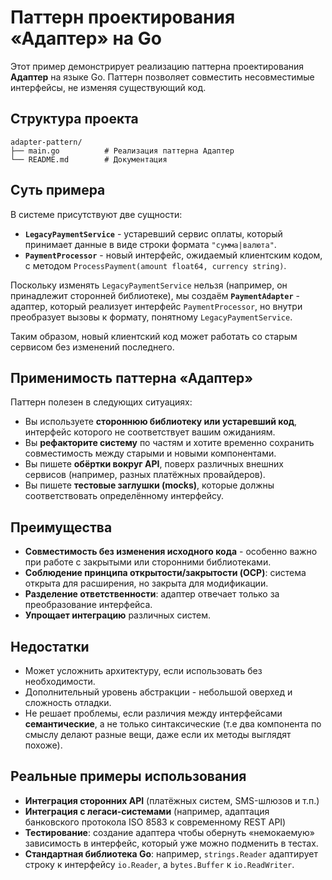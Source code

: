 # Паттерн проектирования «Адаптер» на Go

Этот пример демонстрирует реализацию паттерна проектирования **Адаптер** на языке Go. Паттерн позволяет совместить несовместимые интерфейсы, не изменяя существующий код.

## Структура проекта

```
adapter-pattern/
├── main.go          # Реализация паттерна Адаптер
└── README.md        # Документация
```

## Суть примера

В системе присутствуют две сущности:

- **`LegacyPaymentService`** - устаревший сервис оплаты, который принимает данные в виде строки формата `"сумма|валюта"`.
- **`PaymentProcessor`** - новый интерфейс, ожидаемый клиентским кодом, с методом `ProcessPayment(amount float64, currency string)`.

Поскольку изменять `LegacyPaymentService` нельзя (например, он принадлежит сторонней библиотеке), мы создаём **`PaymentAdapter`** - адаптер, который реализует интерфейс `PaymentProcessor`, но внутри преобразует вызовы к формату, понятному `LegacyPaymentService`.

Таким образом, новый клиентский код может работать со старым сервисом без изменений последнего.

## Применимость паттерна «Адаптер»

Паттерн полезен в следующих ситуациях:

- Вы используете **стороннюю библиотеку или устаревший код**, интерфейс которого не соответствует вашим ожиданиям.
- Вы **рефакторите систему** по частям и хотите временно сохранить совместимость между старыми и новыми компонентами.
- Вы пишете **обёртки вокруг API**, поверх различных внешних сервисов (например, разных платёжных провайдеров).
- Вы пишете **тестовые заглушки (mocks)**, которые должны соответствовать определённому интерфейсу.

## Преимущества

- **Совместимость без изменения исходного кода** - особенно важно при работе с закрытыми или сторонними библиотеками.
- **Соблюдение принципа открытости/закрытости (OCP)**: система открыта для расширения, но закрыта для модификации.
- **Разделение ответственности**: адаптер отвечает только за преобразование интерфейса.
- **Упрощает интеграцию** различных систем.

## Недостатки

- Может усложнить архитектуру, если использовать без необходимости.
- Дополнительный уровень абстракции - небольшой оверхед и сложность отладки.
- Не решает проблемы, если различия между интерфейсами **семантические**, а не только синтаксические (т.е два компонента по смыслу делают разные вещи, даже если их методы выглядят похоже).

## Реальные примеры использования

- **Интеграция сторонних API** (платёжных систем, SMS-шлюзов и т.п.)
- **Интеграция с легаси-системами** (например, адаптация банковского протокола ISO 8583 к современному REST API)
- **Тестирование**: создание адаптера чтобы обернуть «немокаемую» зависимость в интерфейс, который уже можно подменить в тестах.
- **Стандартная библиотека Go**: например, `strings.Reader` адаптирует строку к интерфейсу `io.Reader`, а `bytes.Buffer` к `io.ReadWriter`.
